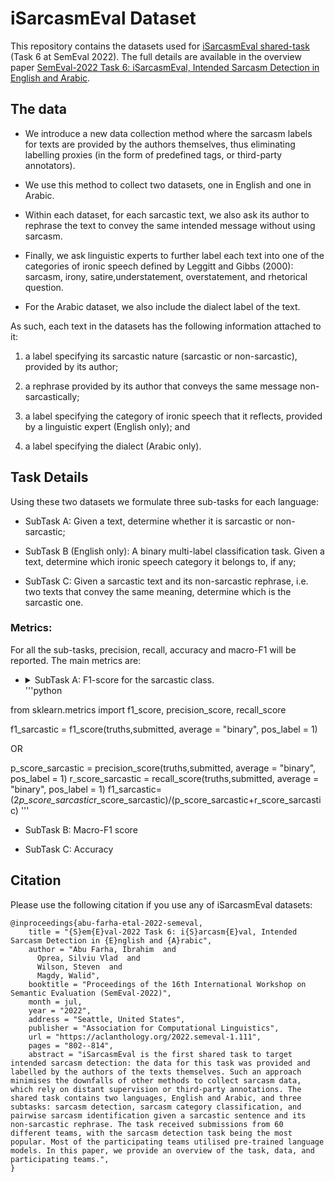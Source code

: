 # iSarcasmEval Dataset
 This repository contains the datasets used for [iSarcasmEval shared-task ](https://sites.google.com/view/semeval2022-isarcasmeval/home)  (Task 6 at SemEval 2022). The full details are available in the overview paper [SemEval-2022 Task 6: iSarcasmEval, Intended Sarcasm Detection in English and Arabic](https://aclanthology.org/2022.semeval-1.111/).

## The data
- We introduce a new data collection method where the sarcasm labels for texts are provided by the authors themselves, thus eliminating labelling proxies (in the form of predefined tags, or third-party annotators). 

- We use this method to collect two datasets, one in English and one in Arabic.

- Within each dataset, for each sarcastic text, we also ask its author to rephrase the text to convey the same intended message without using sarcasm. 

- Finally, we ask linguistic experts to further label each text into one of the categories of ironic speech defined by Leggitt and Gibbs (2000): sarcasm, irony, satire,understatement, overstatement, and rhetorical question. 

- For the Arabic dataset, we also include the dialect label of the text.

As such, each text in the datasets has the following information attached to it:

1. a label specifying its sarcastic nature (sarcastic or non-sarcastic), provided by its author;

2. a rephrase provided by its author that conveys the same message non-sarcastically; 

3. a label specifying the category of ironic speech that it reflects, provided by a linguistic expert (English only); and

4. a label specifying the dialect (Arabic only).

## Task Details
Using these two datasets we formulate three sub-tasks for each language:

- SubTask A: Given a text, determine whether it is sarcastic or non-sarcastic;

- SubTask B (English only): A binary multi-label classification task. Given a text, determine which ironic speech category it belongs to, if any;

- SubTask C: Given a sarcastic text and its non-sarcastic rephrase, i.e. two texts that convey the  same  meaning,  determine  which  is  the sarcastic one.

### Metrics:

For all the sub-tasks, precision, recall, accuracy and macro-F1 will be reported. The main metrics are:

- <details><summary>SubTask A: F1-score for the sarcastic class.<br> '''python
from sklearn.metrics import f1_score, precision_score, recall_score

f1_sarcastic = f1_score(truths,submitted, average = "binary", pos_label = 1)

OR

p_score_sarcastic = precision_score(truths,submitted, average = "binary", pos_label = 1)
r_score_sarcastic = recall_score(truths,submitted, average = "binary", pos_label = 1)
f1_sarcastic=(2*p_score_sarcastic*r_score_sarcastic)/(p_score_sarcastic+r_score_sarcastic)
'''</summary></details>

- SubTask B: Macro-F1 score

- SubTask C: Accuracy	

## Citation
Please use the following citation if you use any of iSarcasmEval datasets:
```
@inproceedings{abu-farha-etal-2022-semeval,
    title = "{S}em{E}val-2022 Task 6: i{S}arcasm{E}val, Intended Sarcasm Detection in {E}nglish and {A}rabic",
    author = "Abu Farha, Ibrahim  and
      Oprea, Silviu Vlad  and
      Wilson, Steven  and
      Magdy, Walid",
    booktitle = "Proceedings of the 16th International Workshop on Semantic Evaluation (SemEval-2022)",
    month = jul,
    year = "2022",
    address = "Seattle, United States",
    publisher = "Association for Computational Linguistics",
    url = "https://aclanthology.org/2022.semeval-1.111",
    pages = "802--814",
    abstract = "iSarcasmEval is the first shared task to target intended sarcasm detection: the data for this task was provided and labelled by the authors of the texts themselves. Such an approach minimises the downfalls of other methods to collect sarcasm data, which rely on distant supervision or third-party annotations. The shared task contains two languages, English and Arabic, and three subtasks: sarcasm detection, sarcasm category classification, and pairwise sarcasm identification given a sarcastic sentence and its non-sarcastic rephrase. The task received submissions from 60 different teams, with the sarcasm detection task being the most popular. Most of the participating teams utilised pre-trained language models. In this paper, we provide an overview of the task, data, and participating teams.",
}


```
